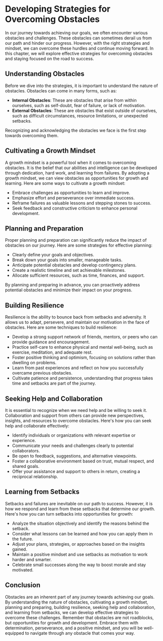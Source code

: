 Developing Strategies for Overcoming Obstacles
=======================================================

In our journey towards achieving our goals, we often encounter various obstacles and challenges. These obstacles can sometimes derail us from our path and hinder our progress. However, with the right strategies and mindset, we can overcome these hurdles and continue moving forward. In this chapter, we will explore effective strategies for overcoming obstacles and staying focused on the road to success.

Understanding Obstacles
-----------------------

Before we dive into the strategies, it is important to understand the nature of obstacles. Obstacles can come in many forms, such as:

* **Internal Obstacles**: These are obstacles that arise from within ourselves, such as self-doubt, fear of failure, or lack of motivation.
* **External Obstacles**: These are obstacles that exist outside of ourselves, such as difficult circumstances, resource limitations, or unexpected setbacks.

Recognizing and acknowledging the obstacles we face is the first step towards overcoming them.

Cultivating a Growth Mindset
----------------------------

A growth mindset is a powerful tool when it comes to overcoming obstacles. It is the belief that our abilities and intelligence can be developed through dedication, hard work, and learning from failures. By adopting a growth mindset, we can view obstacles as opportunities for growth and learning. Here are some ways to cultivate a growth mindset:

* Embrace challenges as opportunities to learn and improve.
* Emphasize effort and perseverance over immediate success.
* Reframe failures as valuable lessons and stepping stones to success.
* Seek feedback and constructive criticism to enhance personal development.

Planning and Preparation
------------------------

Proper planning and preparation can significantly reduce the impact of obstacles on our journey. Here are some strategies for effective planning:

* Clearly define your goals and objectives.
* Break down your goals into smaller, manageable tasks.
* Anticipate potential obstacles and develop contingency plans.
* Create a realistic timeline and set achievable milestones.
* Allocate sufficient resources, such as time, finances, and support.

By planning and preparing in advance, you can proactively address potential obstacles and minimize their impact on your progress.

Building Resilience
-------------------

Resilience is the ability to bounce back from setbacks and adversity. It allows us to adapt, persevere, and maintain our motivation in the face of obstacles. Here are some techniques to build resilience:

* Develop a strong support network of friends, mentors, or peers who can provide guidance and encouragement.
* Practice self-care to enhance physical and mental well-being, such as exercise, meditation, and adequate rest.
* Foster positive thinking and optimism, focusing on solutions rather than dwelling on problems.
* Learn from past experiences and reflect on how you successfully overcame previous obstacles.
* Cultivate patience and persistence, understanding that progress takes time and setbacks are part of the journey.

Seeking Help and Collaboration
------------------------------

It is essential to recognize when we need help and be willing to seek it. Collaboration and support from others can provide new perspectives, insights, and resources to overcome obstacles. Here's how you can seek help and collaborate effectively:

* Identify individuals or organizations with relevant expertise or experience.
* Communicate your needs and challenges clearly to potential collaborators.
* Be open to feedback, suggestions, and alternative viewpoints.
* Foster a collaborative environment based on trust, mutual respect, and shared goals.
* Offer your assistance and support to others in return, creating a reciprocal relationship.

Learning from Setbacks
----------------------

Setbacks and failures are inevitable on our path to success. However, it is how we respond and learn from these setbacks that determine our growth. Here's how you can turn setbacks into opportunities for growth:

* Analyze the situation objectively and identify the reasons behind the setback.
* Consider what lessons can be learned and how you can apply them in the future.
* Adjust your plans, strategies, or approaches based on the insights gained.
* Maintain a positive mindset and use setbacks as motivation to work harder and smarter.
* Celebrate small successes along the way to boost morale and stay motivated.

Conclusion
----------

Obstacles are an inherent part of any journey towards achieving our goals. By understanding the nature of obstacles, cultivating a growth mindset, planning and preparing, building resilience, seeking help and collaboration, and learning from setbacks, we can develop effective strategies to overcome these challenges. Remember that obstacles are not roadblocks, but opportunities for growth and development. Embrace them with determination, perseverance, and a positive mindset, and you will be well-equipped to navigate through any obstacle that comes your way.
